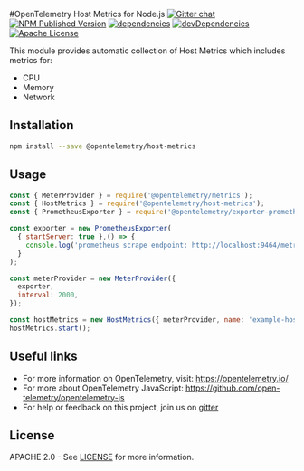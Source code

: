 #OpenTelemetry Host Metrics for Node.js
[![Gitter chat][gitter-image]][gitter-url]
[![NPM Published Version][npm-img]][npm-url]
[![dependencies][dependencies-image]][dependencies-url]
[![devDependencies][devDependencies-image]][devDependencies-url]
[![Apache License][license-image]][license-url]

This module provides automatic collection of Host Metrics which includes metrics for:
* CPU
* Memory
* Network

## Installation

```bash
npm install --save @opentelemetry/host-metrics
```

## Usage

```javascript
const { MeterProvider } = require('@opentelemetry/metrics');
const { HostMetrics } = require('@opentelemetry/host-metrics');
const { PrometheusExporter } = require('@opentelemetry/exporter-prometheus');

const exporter = new PrometheusExporter(
  { startServer: true },() => {
    console.log('prometheus scrape endpoint: http://localhost:9464/metrics');
  }
);

const meterProvider = new MeterProvider({
  exporter,
  interval: 2000,
});

const hostMetrics = new HostMetrics({ meterProvider, name: 'example-host-metrics' });
hostMetrics.start();

```

## Useful links

- For more information on OpenTelemetry, visit: <https://opentelemetry.io/>
- For more about OpenTelemetry JavaScript: <https://github.com/open-telemetry/opentelemetry-js>
- For help or feedback on this project, join us on [gitter][gitter-url]

## License

APACHE 2.0 - See [LICENSE][license-url] for more information.

[gitter-image]: https://badges.gitter.im/open-telemetry/opentelemetry-js-contrib.svg
[gitter-url]: https://gitter.im/open-telemetry/opentelemetry-node?utm_source=badge&utm_medium=badge&utm_campaign=pr-badge&utm_content=badge
[license-url]: https://github.com/open-telemetry/opentelemetry-js-contrib/blob/main/LICENSE
[license-image]: https://img.shields.io/badge/license-Apache_2.0-green.svg?style=flat
[dependencies-image]: https://david-dm.org/open-telemetry/opentelemetry-js-contrib.svg?path=packages%2Fopentelemetry-host-metrics
[dependencies-url]: https://david-dm.org/open-telemetry/opentelemetry-js-contrib?path=packages%2Fopentelemetry-host-metrics
[devDependencies-image]: https://david-dm.org/open-telemetry/opentelemetry-js-contrib.svg?path=packages%2Fopentelemetry-host-metrics&type=dev
[devDependencies-url]: https://david-dm.org/open-telemetry/opentelemetry-js-contrib?path=packages%2Fopentelemetry-host-metrics&type=dev
[npm-url]: https://www.npmjs.com/package/@opentelemetry/host-metrics
[npm-img]: https://badge.fury.io/js/%40opentelemetry%2Fhost-metrics.svg
